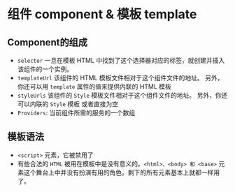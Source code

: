 # 组件 component & 模板 template
## Component的组成
- `selector` 一旦在模板 HTML 中找到了这个选择器对应的标签，就创建并插入该组件的一个实例。
- `templateUrl` 该组件的 HTML 模板文件相对于这个组件文件的地址。 另外，你还可以用 `template` 属性的值来提供内联的 HTML 模板
- `styleUrls` 该组件的 `Style` 模板文件相对于这个组件文件的地址。 另外，你还可以内联的 `Style` 模板 或者直接为空
- `Providers`: 当前组件所需的服务的一个数组


## 模板语法
-  `<script>` 元素，它被禁用了
- 有些合法的 `HTML` 被用在模板中是没有意义的。`<html>、<body> 和 <base>` 元素这个舞台上中并没有扮演有用的角色。剩下的所有元素基本上就都一样用了。
